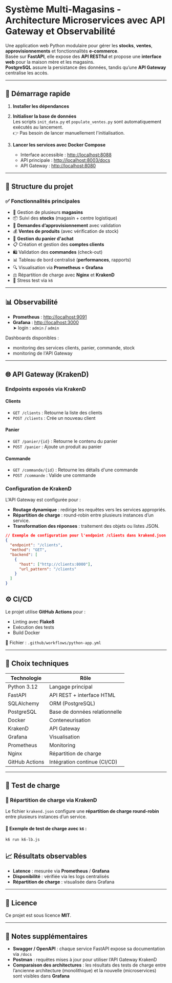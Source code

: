# Système Multi-Magasins - Architecture Microservices avec API Gateway et Observabilité

Une application web Python modulaire pour gérer les **stocks**, **ventes**, **approvisionnements** et fonctionnalités **e-commerce**.  
Basée sur **FastAPI**, elle expose des **API RESTful** et propose une **interface web** pour la maison mère et les magasins.  
**PostgreSQL** assure la persistance des données, tandis qu’une **API Gateway** centralise les accès.

---

## 🚀 Démarrage rapide

1. **Installer les dépendances**
2. **Initialiser la base de données**  
   Les scripts `init_data.py` et `populate_ventes.py` sont automatiquement exécutés au lancement.  
   👉 Pas besoin de lancer manuellement l'initialisation.

3. **Lancer les services avec Docker Compose**  
   - Interface accessible : [http://localhost:8088](http://localhost:8088)  
   - API principale : [http://localhost:8003/docs](http://localhost:8003/docs)  
   - API Gateway : [http://localhost:8080](http://localhost:8080)

---

## 🧱 Structure du projet

### ✅ Fonctionnalités principales

- 🏬 Gestion de plusieurs **magasins**
- 📦 Suivi des **stocks** (magasin + centre logistique)
- 🔁 **Demandes d’approvisionnement** avec validation
- 💰 **Ventes de produits** (avec vérification de stock)
- 🛒 **Gestion du panier d'achat**
- 📋 Création et gestion des **comptes clients**
- 🛍️ Validation des **commandes** (check-out)
- 📊 Tableau de bord centralisé (**performances**, rapports)
- 🔍 Visualisation via **Prometheus + Grafana**
- ⚖️ Répartition de charge avec **Nginx** et **KrakenD**
- 🧪 Stress test via `k6`

---

## 📊 Observabilité

- **Prometheus** : [http://localhost:9091](http://localhost:9091)
- **Grafana** : [http://localhost:3000](http://localhost:3000)  
  ➤ login : `admin` / `admin`

Dashboards disponibles :
- monitoring des services clients, panier, commande, stock
- monitoring de l'API Gateway

---

## 🌐 API Gateway (KrakenD)

### Endpoints exposés via KrakenD

#### Clients
- `GET /clients` : Retourne la liste des clients
- `POST /clients` : Crée un nouveau client

#### Panier
- `GET /panier/{id}` : Retourne le contenu du panier
- `POST /panier` : Ajoute un produit au panier

#### Commande
- `GET /commande/{id}` : Retourne les détails d'une commande
- `POST /commande` : Valide une commande

### Configuration de KrakenD

L'API Gateway est configurée pour :
- **Routage dynamique** : redirige les requêtes vers les services appropriés.
- **Répartition de charge** : round-robin entre plusieurs instances d’un service.
- **Transformation des réponses** : traitement des objets ou listes JSON.

```json
// Exemple de configuration pour l'endpoint /clients dans krakend.json
{
  "endpoint": "/clients",
  "method": "GET",
  "backend": [
    {
      "host": ["http://clients:8000"],
      "url_pattern": "/clients"
    }
  ]
}
```

## ⚙️ CI/CD

Le projet utilise **GitHub Actions** pour :

- Linting avec **Flake8**
- Exécution des tests
- Build Docker

📁 Fichier : `.github/workflows/python-app.yml`

---

## 🔧 Choix techniques

| Technologie     | Rôle                               |
|------------------|--------------------------------------|
| Python 3.12       | Langage principal                   |
| FastAPI           | API REST + interface HTML          |
| SQLAlchemy        | ORM (PostgreSQL)                   |
| PostgreSQL        | Base de données relationnelle      |
| Docker            | Conteneurisation                   |
| KrakenD           | API Gateway                        |
| Grafana           | Visualisation                      |
| Prometheus        | Monitoring                         |
| Nginx             | Répartition de charge              |
| GitHub Actions    | Intégration continue (CI/CD)       |

---

## 🧪 Test de charge

### 🔁 Répartition de charge via KrakenD

Le fichier `krakend.json` configure une **répartition de charge round-robin** entre plusieurs instances d’un service.

#### 🔬 Exemple de test de charge avec `k6` :

```bash
k6 run k6-lb.js
```

## 📈 Résultats observables

- **Latence** : mesurée via **Prometheus** / **Grafana**
- **Disponibilité** : vérifiée via les logs centralisés
- **Répartition de charge** : visualisée dans Grafana

---

## 📝 Licence

Ce projet est sous licence **MIT**.

---

## 📎 Notes supplémentaires

- **Swagger / OpenAPI** : chaque service FastAPI expose sa documentation via `/docs`
- **Postman** : requêtes mises à jour pour utiliser l’API Gateway KrakenD
- **Comparaison des architectures** : les résultats des tests de charge entre l’ancienne architecture (monolithique) et la nouvelle (microservices) sont visibles dans **Grafana**
